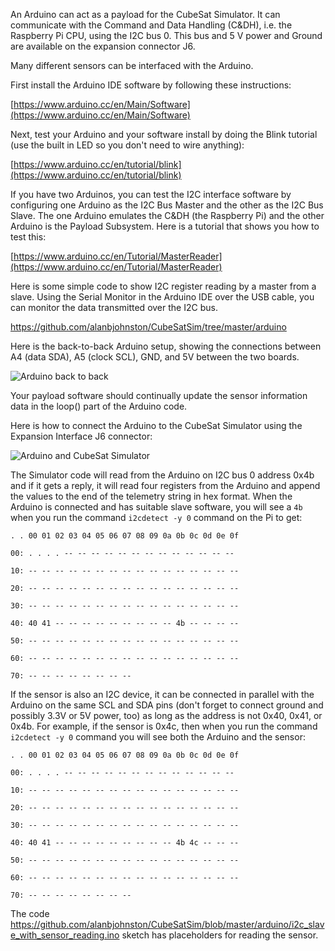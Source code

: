 An Arduino can act as a payload for the CubeSat Simulator.  It can communicate with the Command and Data Handling (C&DH), i.e. the Raspberry Pi CPU, using the I2C bus 0. This bus and 5 V power and Ground are available on the expansion connector J6.

Many different sensors can be interfaced with the Arduino.

First install the Arduino IDE software by following these instructions:

[https://www.arduino.cc/en/Main/Software](https://www.arduino.cc/en/Main/Software)

Next, test your Arduino and your software install by doing the Blink tutorial (use the built in LED so you don't need to wire anything):

[https://www.arduino.cc/en/tutorial/blink](https://www.arduino.cc/en/tutorial/blink)

If you have two Arduinos, you can test the I2C interface software by configuring one Arduino as the I2C Bus Master and the other as the I2C Bus Slave.  The one Arduino emulates the C&DH (the Raspberry Pi) and the other Arduino is the Payload Subsystem. Here is a tutorial that shows you how to test this:

[https://www.arduino.cc/en/Tutorial/MasterReader](https://www.arduino.cc/en/Tutorial/MasterReader)


Here is some simple code to show I2C register reading by a master from a slave.  Using the Serial Monitor in the Arduino IDE over the USB cable, you can monitor the data transmitted over the I2C bus.

https://github.com/alanbjohnston/CubeSatSim/tree/master/arduino

Here is the back-to-back Arduino setup, showing the connections between A4 (data SDA), A5 (clock SCL), GND, and 5V between the two boards.

![Arduino back to back](https://countingfromzero.net/amsat/arduino-back-to-back.jpg)

Your payload software should continually update the sensor information data in the loop() part of the Arduino code.

Here is how to connect the Arduino to the CubeSat Simulator using the Expansion Interface J6 connector:

![Arduino and CubeSat Simulator](https://countingfromzero.net/amsat/arduino-payload.jpg)

The Simulator code will read from the Arduino on I2C bus 0 address 0x4b and if it gets a reply, it will read four registers from the Arduino and append the values to the end of the telemetry string in hex format.  When the Arduino is connected and has suitable slave software, you will see a `4b` when you run the command `i2cdetect -y 0` command on the Pi to get:

`. . 00 01 02 03 04 05 06 07 08 09 0a 0b 0c 0d 0e 0f`

`00: . . . . -- -- -- -- -- -- -- -- -- -- -- -- --`

`10: -- -- -- -- -- -- -- -- -- -- -- -- -- -- -- --`

`20: -- -- -- -- -- -- -- -- -- -- -- -- -- -- -- --`

`30: -- -- -- -- -- -- -- -- -- -- -- -- -- -- -- --`

`40: 40 41 -- -- -- -- -- -- -- -- -- 4b -- -- -- --`

`50: -- -- -- -- -- -- -- -- -- -- -- -- -- -- -- --`

`60: -- -- -- -- -- -- -- -- -- -- -- -- -- -- -- --`

`70: -- -- -- -- -- -- -- --`

If the sensor is also an I2C device, it can be connected in parallel with the Arduino on the same SCL and SDA pins (don't forget to connect ground and possibly 3.3V or 5V power, too) as long as the address is not 0x40, 0x41, or 0x4b.  For example, if the sensor is 0x4c, then when you run the command `i2cdetect -y 0` command you will see both the Arduino and the sensor:

`. . 00 01 02 03 04 05 06 07 08 09 0a 0b 0c 0d 0e 0f`

`00: . . . . -- -- -- -- -- -- -- -- -- -- -- -- --`

`10: -- -- -- -- -- -- -- -- -- -- -- -- -- -- -- --`

`20: -- -- -- -- -- -- -- -- -- -- -- -- -- -- -- --`

`30: -- -- -- -- -- -- -- -- -- -- -- -- -- -- -- --`

`40: 40 41 -- -- -- -- -- -- -- -- -- 4b 4c -- -- --`

`50: -- -- -- -- -- -- -- -- -- -- -- -- -- -- -- --`

`60: -- -- -- -- -- -- -- -- -- -- -- -- -- -- -- --`

`70: -- -- -- -- -- -- -- --`

The code https://github.com/alanbjohnston/CubeSatSim/blob/master/arduino/i2c_slave_with_sensor_reading.ino sketch has placeholders for reading the sensor.








